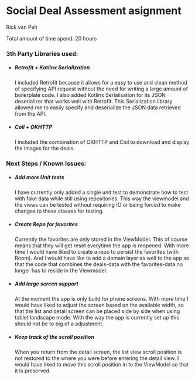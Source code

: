 # Social Deal Assessment asignment
Rick van Pelt

Total amount of time spend: 20 hours

### 3th Party Libraries used:

- ##### Retrofit + Kotlinx Serialization
  I included Retrofit because it allows for a easy to use and clean method of specifying API request without the need for writing a large amount of boilerplate code.
  I also added Kotlinx Serialisation for its JSON deserializer that works well with Retrofit. This Serialization library allowed me to easily specify and deserialize the JSON data retrieved from the API.
- ##### Coil + OKHTTP
  I included the combination of OKHTTP and Coil to download and display the images for the deals.
  
### Next Steps / Known Issues:

- ##### Add more Unit tests
  I have currently only added a single unit test to demonstrate how to test with fake data while still using repositories. This way the viewmodel and the views can be tested without requiring IO or being forced to make changes to these classes for testing.  
- ##### Create Repo for favorites
  Currently the favorites are only stored in the ViewModel. This of course means that they will get reset everytime the app is reopened. With more time I would have liked to create a repo to persist the favorites (with Room). And I would have like to add a domain layer as well to the app so that the code that combines the deals-data with the favorites-data no longer has to reside in the Viewmodel.
- ##### Add large screen support
  At the moment the app is only build for phone screens. With more time I would have liked to adjust the screen based on the available width, so that the list and detail screen can be placed side by side when using tablet landscape mode. With the way the app is currently set up this should not be to big of a adjustment.
- ##### Keep track of the scroll position
  When you return from the detail screen, the list view scroll position is not restored to the where you were before entering the detail view. I would have liked to move this scroll position in to the ViewModel so that it is preserved.
